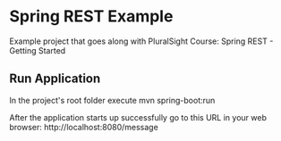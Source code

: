 # Spring REST Example
Example project that goes along with PluralSight Course: Spring REST - Getting Started

## Run Application

In the project's root folder execute mvn spring-boot:run

After the application starts up successfully go to this URL in your web browser: http://localhost:8080/message